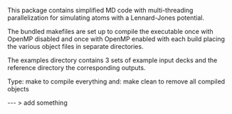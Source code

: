 This package contains simplified MD code with multi-threading
parallelization for simulating atoms with a Lennard-Jones potential.

The bundled makefiles are set up to compile the executable once
with OpenMP disabled and once with OpenMP enabled with each build
placing the various object files in separate directories.

The examples directory contains 3 sets of example input decks
and the reference directory the corresponding outputs.

Type: make
to compile everything and: make clean
to remove all compiled objects


--- > add something
